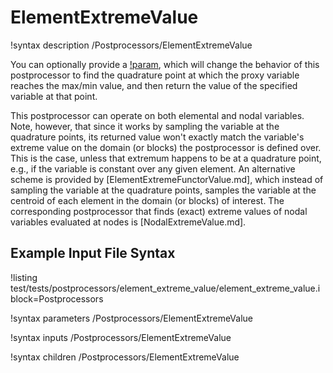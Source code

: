 # ElementExtremeValue

!syntax description /Postprocessors/ElementExtremeValue

You can optionally provide a [!param](/Postprocessors/ElementExtremeValue/proxy_variable),
which will change the behavior of this postprocessor to
find the quadrature point at which the proxy variable reaches the max/min value,
and then return the value of the specified variable at that point.

This postprocessor can operate on both elemental and nodal variables. Note,
however, that since it works by sampling the variable at the quadrature points,
its returned value won't exactly match the variable's extreme value on the
domain (or blocks) the postprocessor is defined over. This is the case, unless
that extremum happens to be at a quadrature point, e.g., if the variable is
constant over any given element.
An alternative scheme is provided by [ElementExtremeFunctorValue.md], which
instead of sampling the variable at the quadrature points, samples the variable
at the centroid of each element in the domain (or blocks) of interest.
The corresponding postprocessor that finds (exact) extreme values of nodal
variables evaluated at nodes is [NodalExtremeValue.md].

## Example Input File Syntax

!listing test/tests/postprocessors/element_extreme_value/element_extreme_value.i block=Postprocessors

!syntax parameters /Postprocessors/ElementExtremeValue

!syntax inputs /Postprocessors/ElementExtremeValue

!syntax children /Postprocessors/ElementExtremeValue

